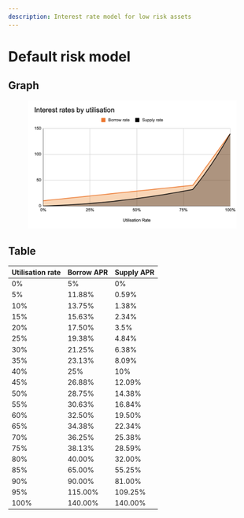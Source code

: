 ```yaml
---
description: Interest rate model for low risk assets
---
```


# Default risk model

## Graph

<figure><img src="../../../.gitbook/assets/image (18).png" alt=""><figcaption></figcaption></figure>

## Table

| Utilisation rate | Borrow APR | Supply APR |
| ---------------- | ---------- | ---------- |
| 0%               | 5%         | 0%         |
| 5%               | 11.88%     | 0.59%      |
| 10%              | 13.75%     | 1.38%      |
| 15%              | 15.63%     | 2.34%      |
| 20%              | 17.50%     | 3.5%       |
| 25%              | 19.38%     | 4.84%      |
| 30%              | 21.25%     | 6.38%      |
| 35%              | 23.13%     | 8.09%      |
| 40%              | 25%        | 10%        |
| 45%              | 26.88%     | 12.09%     |
| 50%              | 28.75%     | 14.38%     |
| 55%              | 30.63%     | 16.84%     |
| 60%              | 32.50%     | 19.50%     |
| 65%              | 34.38%     | 22.34%     |
| 70%              | 36.25%     | 25.38%     |
| 75%              | 38.13%     | 28.59%     |
| 80%              | 40.00%     | 32.00%     |
| 85%              | 65.00%     | 55.25%     |
| 90%              | 90.00%     | 81.00%     |
| 95%              | 115.00%    | 109.25%    |
| 100%             | 140.00%    | 140.00%    |
